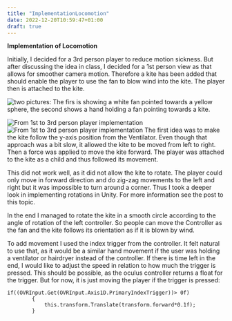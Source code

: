 ```yaml
---
title: "ImplementationLocomotion"
date: 2022-12-20T10:59:47+01:00
draft: true
---
```


**Implementation of Locomotion**


Initially, I decided for a 3rd person player to reduce motion sickness. But after discussing the idea in class, I decided for a 1st person view as that allows for smoother camera motion. Therefore a kite has been added that should enable the player to use the fan to blow wind into the kite. The player then is attached to the kite.

 <img title="Altering sketch from 1st to 3rd person perspective implementation" alt="two pictures: The firs is showing a white fan pointed towards a yellow sphere, the second shows a hand holding a fan pointing towards a kite." src="./_gen/images/player_mod.png"/>

![From 1st to 3rd person player implementation](./_gen/images/player_mod.png)
![From 1st to 3rd person player implementation](/posts/player_mod1.jpg)
The first idea was to make the kite follow the y-axis position from the Ventilator. Even though that approach was a bit slow, it allowed the kite to be moved from left to right. Then a force was applied to move the kite forward. The player was attached to the kite as a child and thus followed its movement. 


<!-- TODO: hier Gif einfügen -->

This did not work well, as it did not allow the kite to rotate. The player could only move in forward direction and do zig-zag movements to the left and right but it was impossible to turn around a corner. Thus I took a deeper look in implementing rotations in Unity. For more information see the post to this topic.

In the end I managed to rotate the kite in a smooth circle according to the angle of rotation of the left controller. So people can move the Controller as the fan and the kite follows its orientation as if it is blown by wind. 

To add movement I used the index trigger from the controller. It felt natural to use that, as it would be a similar hand movement if the user was holding a ventilator or hairdryer instead of the controller. If there is time left in the end, I would like to adjust the speed in relation to how much the trigger is pressed. This should be possible, as the oculus controller returns a float for the trigger. 
But for now, it is just moving the player if the trigger is pressed: 

```
if((OVRInput.Get(OVRInput.Axis1D.PrimaryIndexTrigger))> 0f) 
        {
            this.transform.Translate(transform.forward*0.1f);
        }
```
